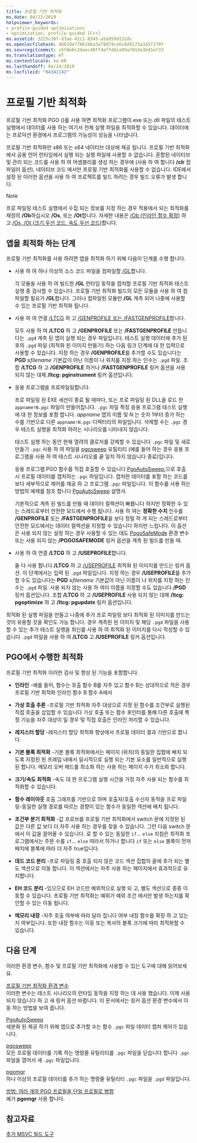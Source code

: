 ```yaml
---
title: 프로필 기반 최적화
ms.date: 04/23/2019
helpviewer_keywords:
- profile-guided optimizations
- optimization, profile-guided [C++]
ms.assetid: 2225c307-d3ae-42c1-8345-a5a959d132dc
ms.openlocfilehash: 46619e77861b6a3a78d74ce6c6d9173a3a5f270f
ms.sourcegitcommit: c6f8e6c2daec40ff4effd8ca99a7014a3b41ef33
ms.translationtype: HT
ms.contentlocale: ko-KR
ms.lasthandoff: 04/24/2019
ms.locfileid: "64341142"
---
```

# <a name="profile-guided-optimizations"></a>프로필 기반 최적화

프로필 기반 최적화 PGO ()를 사용 하면 최적화 프로그램이.exe 또는.dll 파일의 테스트 실행에서 데이터를 사용 하는 여기서 전체 실행 파일을 최적화할 수 있습니다. 데이터에는 프로덕션 환경에서 프로그램의 가능성이 성능을 나타냅니다.

프로필 기반 최적화만 x86 또는 x64 네이티브 대상에 제공 됩니다. 프로필 기반 최적화에서 공용 언어 런타임에서 실행 되는 실행 파일에 사용할 수 없습니다. 혼합된 네이티브 및 관리 되는 코드를 사용 하 여 어셈블리를 생성 하는 경우에 (사용 하 여 합니다 **/clr** 컴파일러 옵션), 네이티브 코드 에서만 프로필 기반 최적화를 사용할 수 없습니다. IDE에서 설정 된 이러한 옵션을 사용 하 여 프로젝트를 빌드 하려는 경우 빌드 오류가 발생 합니다.

> [!NOTE]
> 프로 파일링 테스트 실행에서 수집 되는 정보를 지정 하는 경우 적용에서 되는 최적화를 재정의 **/Ob**하십시오 **/Os**, 또는 **/Ot**합니다. 자세한 내용은 [/Ob (인라인 함수 확장)](reference/ob-inline-function-expansion.md) 하 고 [/Os, /Ot (크기 우선 코드, 속도 우선 코드)](reference/os-ot-favor-small-code-favor-fast-code.md)합니다.

## <a name="steps-to-optimize-your-app"></a>앱을 최적화 하는 단계

프로필 기반 최적화를 사용 하려면 앱을 최적화 하기 위해 다음이 단계를 수행 합니다.

- 사용 하 여 하나 이상의 소스 코드 파일을 컴파일할 [/GL](reference/gl-whole-program-optimization.md)합니다.

   각 모듈을 사용 하 여 빌드한 **/GL** 런타임 동작을 캡처할 프로필 기반 최적화 테스트 실행 중 검사할 수 있습니다. 프로필 기반 최적화 빌드의 모든 모듈을 사용 하 여 컴파일할 필요가 **/GL**합니다. 그러나 컴파일된 모듈만 **/GL** 계측 되어 나중에 사용할 수 있는 프로필 기반 최적화 됩니다.

- 사용 하 여 연결 [/LTCG](reference/ltcg-link-time-code-generation.md) 하 고 [/GENPROFILE 또는 /FASTGENPROFILE](reference/genprofile-fastgenprofile-generate-profiling-instrumented-build.md)합니다.

   모두 사용 하 여 **/LTCG** 하 고 **/GENPROFILE** 또는 **/FASTGENPROFILE** 만듭니다는 `.pgd` 계측 된 앱이 실행 되는 경우 파일입니다. 테스트 실행 데이터에 추가 된 후의 `.pgd` 파일 (최적화 된 이미지 만들기) 하는 다음 링크 단계에 대 한 입력으로 사용할 수 있습니다. 지정 하는 경우 **/GENPROFILE**를 추가할 수도 있습니다는 **PGD =**_filename_ 기본값이 아닌 이름이 나 위치를 지정 하는 인수는 `.pgd` 파일. 조합 **/LTCG** 하 고 **/GENPROFILE** 하거나 **/FASTGENPROFILE** 링커 옵션을 사용 되지 않는 대체 **/ltcg: pginstrument** 링커 옵션입니다.

- 응용 프로그램을 프로파일링합니다.

   프로 파일링 된 EXE 세션이 종료 될 때마다, 또는 프로 파일링 된 DLL을 로드 한 `appname!N.pgc` 파일이 만들어집니다. `.pgc` 파일 특정 응용 프로그램 테스트 실행에 대 한 정보를 포함 합니다. *appname* 앱의 이름 및 *N* 는 숫자 1부터 증가 하는 수를 기반으로 다른 `appname!N.pgc` 디렉터리의 파일입니다. 삭제할 수는 `.pgc` 경우 테스트 실행을 최적화 하려는 시나리오를 나타내지 않습니다.

   테스트 실행 하는 동안 현재 열려의 클로저를 강제할 수 있습니다 `.pgc` 파일 및 새로 만들기 `.pgc` 사용 하 여 파일을 [pgosweep](pgosweep.md) 유틸리티 (예를 들어 하는 경우 응용 프로그램을 사용 하 여 테스트 시나리오를 끝 일치 하지 않습니다 종료)입니다.

   응용 프로그램 PGO 함수를 직접 호출할 수 있습니다 [PgoAutoSweep](pgoautosweep.md),으로 호출 시 프로필 데이터를 캡처하는 `.pgc` 파일입니다. 캡처한 데이터를 포함 하는 코드를 보다 세부적으로 제어를 제공 하 고 프로그램 `.pgc` 파일입니다. 이 함수를 사용 하는 방법의 예제를 참조 합니다 [PgoAutoSweep](pgoautosweep.md) 설명서.

   기본적으로 계측 된 빌드를 만들 때 데이터 컬렉션이 빠릅니다 하지만 정확한 수 있는 스레드로부터 안전한 모드에서 수행 됩니다. 사용 하 여는 **정확한 수치** 인수를 **/GENPROFILE** 또는 **/FASTGENPROFILE**을 보다 정밀 하 게 되는 스레드로부터 안전한 모드에서는 데이터 컬렉션을 지정할 수 있습니다 하지만 느립니다. 이 옵션은 사용 되지 않는 설정 하는 경우 사용할 수 있는 데도 [PogoSafeMode](environment-variables-for-profile-guided-optimizations.md#pogosafemode) 환경 변수 또는 사용 되지 않는 **/POGOSAFEMODE** 링커 옵션을 계측 된 빌드를 만들 때.

- 사용 하 여 연결 **/LTCG** 하 고 **/USEPROFILE**합니다.

   둘 다 사용 합니다 **/LTCG** 하 고 [/USEPROFILE](reference/useprofile.md) 최적화 된 이미지를 만드는 링커 옵션. 이 단계에서는 입력 된 `.pgd` 파일입니다. 지정 하는 경우 **/USEPROFILE**를 추가할 수도 있습니다는 **PGD =**_filename_ 기본값이 아닌 이름이 나 위치를 지정 하는 인수는 `.pgd` 파일. 사용 되지 않는 사용 하 여이 이름을 지정할 수도 있습니다 **/PGD** 링커 옵션입니다. 조합 **/LTCG** 하 고 **/USEPROFILE** 사용 되지 않는 대체 **/ltcg: pgoptimize** 하 고 **/ltcg: pgupdate** 링커 옵션입니다.

최적화 된 실행 파일을 만들고 나중에 추가 프로 파일링 보다 최적화 된 이미지를 만드는 것이 유용할 것을 확인도 가능 합니다. 경우 계측된 된 이미지 및 해당 `.pgd` 파일을 사용할 수 있는 추가 테스트 실행을 최신를 사용 하 여 최적화 된 이미지를 다시 작성할 수 있습니다 `.pgd` 파일을 사용 하 여 **/LTCG** 고 **/USEPROFILE** 링커 옵션입니다.

## <a name="optimizations-performed-by-pgo"></a>PGO에서 수행한 최적화

프로필 기반 최적화 이러한 검사 및 향상 된 기능을 포함합니다.

- **인라인** -예를 들어, 함수는 호출 함수 B를 자주 있고 함수 B는 상대적으로 적은 경우 프로필 기반 최적화 인라인 함수 B 함수 A에서

- **가상 호출 추론** -프로필 기반 최적화 자주 대상으로 지정 된 함수를 조건부로 실행된 직접 호출을 삽입할 수 있습니다 가상 호출 또는 함수 포인터를 통해 다른 호출에 특정 기능을 자주 대상이 일 경우 및 직접 호출은 인라인 처리할 수 있습니다.

- **레지스터 할당** -레지스터 할당 최적화 향상에서 프로필 데이터 결과 기반으로 합니다.

- **기본 블록 최적화** -기본 블록 최적화에서는 페이지 (위치)의 동일한 집합에 배치 되도록 지정된 된 프레임 내에서 일시적으로 실행 되는 기본 요소를 일반적으로 실행된 합니다. 메모리 오버 헤드를 최소화 하는 사용 하는 페이지 수가 최소화 합니다.

- **크기/속도 최적화** -속도 대 한 프로그램 실행 시간을 가장 자주 사용 되는 함수를 최적화할 수 있습니다.

- **함수 레이아웃** 호출 그래프를 기반으로 하며 호출자/호출 수신자 동작을 프로 파일링-동일한 실행 경로를 따르는 경향이 있는 함수가 동일한 섹션에 배치 됩니다.

- **조건부 분기 최적화** -값 프로브를 프로필 기반 최적화에서 switch 문에 지정된 된 값은 다른 값 보다 더 자주 사용 하는 경우를 찾을 수 있습니다.  그런 다음 switch 문에서 이 값을 끌어올 수 있습니다.  로 할 수 있는 동일한 `if`... `else` 지침은 최적화 프로그램에서는 주문 수를 `if`... `else` 따라서 하거나 합니다 `if` 또는 `else` 블록이 먼저 배치에 블록에 따라 더 자주 true입니다.

- **데드 코드 분리** -프로 파일링 중 호출 되지 않은 코드 섹션 집합의 끝에 추가 되는 별도 섹션으로 이동 합니다. 이 섹션에서는 자주 사용 하는 페이지에서 효과적으로 유지합니다.

- **EH 코드 분리** -있으므로 EH 코드만 예외적으로 실행 되 고, 별도 섹션으로 종종 이동할 수 있습니다. 프로필 기반 최적화는 예외가 예외 조건 에서만 발생 하는지를 확인할 수 있는 이동 됩니다.

- **메모리 내장** -자주 호출 여부에 따라 달라 집니다 여부 내장 함수를 확장 하 고 있는지 여부입니다. 또한 내장 함수는 이동 또는 복사의 블록 크기에 따라 최적화할 수 있습니다.

## <a name="next-steps"></a>다음 단계

이러한 환경 변수, 함수 및 프로필 기반 최적화에 사용할 수 있는 도구에 대해 읽어보세요.

[프로필 기반 최적화 환경 변수](environment-variables-for-profile-guided-optimizations.md)<br/>
이러한 변수는 테스트 시나리오의 런타임 동작을 지정 하는 데 사용 했습니다. 이제 사용 되지 않습니다 하 고 새 링커 옵션 바뀝니다. 이 문서에서는 링커 옵션 환경 변수에서 이동 하는 방법을 보여 줍니다.

[PgoAutoSweep](pgoautosweep.md)<br/>
세분화 된 제공 하기 위해 앱으로 추가할 수는 함수 `.pgc` 파일 데이터 캡처 제어가 있습니다.

[pgosweep](pgosweep.md)<br/>
모든 프로필 데이터를 기록 하는 명령줄 유틸리티를 `.pgc` 파일을 닫습니다 합니다 `.pgc` 파일을 열어서 새 `.pgc` 파일입니다.

[pgomgr](pgomgr.md)<br/>
하나 이상의 프로필 데이터를 추가 하는 명령줄 유틸리티 `.pgc` 파일을 `.pgd` 파일입니다.

[방법: 여러 개의 PGO 프로필을 단일 프로필로 병합](how-to-merge-multiple-pgo-profiles-into-a-single-profile.md)<br/>
예가 **pgomgr** 사용 합니다.

## <a name="see-also"></a>참고자료

[추가 MSVC 빌드 도구](reference/c-cpp-build-tools.md)
